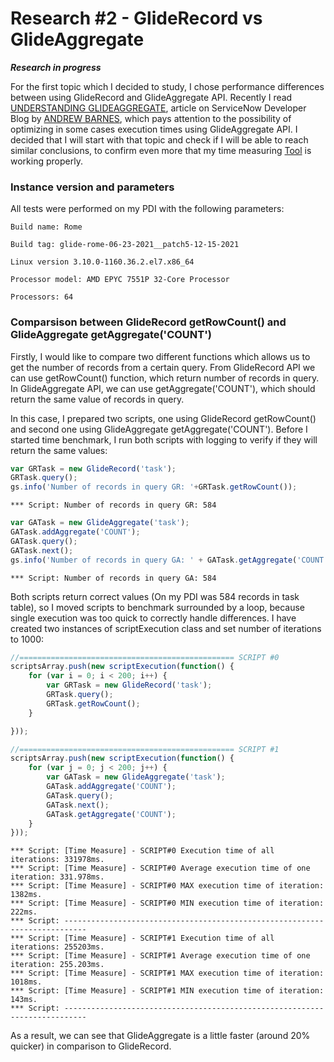 # Research #2 - GlideRecord vs GlideAggregate

***Research in progress***

For the first topic which I decided to study, I chose performance differences between using GlideRecord and GlideAggregate API. Recently I read [UNDERSTANDING GLIDEAGGREGATE](https://developer.servicenow.com/blog.do?p=/post/glideaggregate/), article on ServiceNow Developer Blog by [ANDREW BARNES](https://developer.servicenow.com/blog.do?p=/authors/andrew-barnes/), which pays attention to the possibility of optimizing in some cases execution times using GlideAggregate API. I decided that I will start with that topic and check if I will be able to reach similar conclusions, to confirm even more that my time measuring [Tool](../scripts/measure-time-execution.js) is working properly.

### Instance version and parameters

All tests were performed on my PDI with the following parameters:

```
Build name: Rome

Build tag: glide-rome-06-23-2021__patch5-12-15-2021

Linux version 3.10.0-1160.36.2.el7.x86_64

Processor model: AMD EPYC 7551P 32-Core Processor

Processors: 64

```

### Comparsison between GlideRecord getRowCount() and GlideAggregate getAggregate('COUNT')

Firstly, I would like to compare two different functions which allows us to get the number of records from a certain query. From GlideRecord API we can use getRowCount() function, which return number of records in query. In GlideAggregate API, we can use getAggregate('COUNT'), which should return the same value of records in query.

In this case, I prepared two scripts, one using GlideRecord getRowCount() and second one using GlideAggregate getAggregate('COUNT'). Before I started time benchmark, I run both scripts with logging to verify if they will return the same values:

```javascript
var GRTask = new GlideRecord('task');
GRTask.query();
gs.info('Number of records in query GR: '+GRTask.getRowCount());
```

```
*** Script: Number of records in query GR: 584
```

```javascript
var GATask = new GlideAggregate('task');
GATask.addAggregate('COUNT');
GATask.query();
GATask.next();
gs.info('Number of records in query GA: ' + GATask.getAggregate('COUNT'));
```

```
*** Script: Number of records in query GA: 584
```

Both scripts return correct values (On my PDI was 584 records in task table), so I moved scripts to benchmark surrounded by a loop, because single execution was too quick to correctly handle differences. I have created two instances of scriptExecution class and set number of iterations to 1000:

```javascript
//================================================ SCRIPT #0
scriptsArray.push(new scriptExecution(function() {
    for (var i = 0; i < 200; i++) {
        var GRTask = new GlideRecord('task');
        GRTask.query();
        GRTask.getRowCount();
    }

}));

//================================================ SCRIPT #1
scriptsArray.push(new scriptExecution(function() {
    for (var j = 0; j < 200; j++) {
        var GATask = new GlideAggregate('task');
        GATask.addAggregate('COUNT');
        GATask.query();
        GATask.next();
        GATask.getAggregate('COUNT');
    }
}));
```

```
*** Script: [Time Measure] - SCRIPT#0 Execution time of all iterations: 331978ms.
*** Script: [Time Measure] - SCRIPT#0 Average execution time of one iteration: 331.978ms.
*** Script: [Time Measure] - SCRIPT#0 MAX execution time of iteration: 1382ms.
*** Script: [Time Measure] - SCRIPT#0 MIN execution time of iteration: 222ms.
*** Script: ---------------------------------------------------------------------------
*** Script: [Time Measure] - SCRIPT#1 Execution time of all iterations: 255203ms.
*** Script: [Time Measure] - SCRIPT#1 Average execution time of one iteration: 255.203ms.
*** Script: [Time Measure] - SCRIPT#1 MAX execution time of iteration: 1018ms.
*** Script: [Time Measure] - SCRIPT#1 MIN execution time of iteration: 143ms.
*** Script: ---------------------------------------------------------------------------
```

As a result, we can see that GlideAggregate is a little faster (around 20% quicker) in comparison to GlideRecord.
